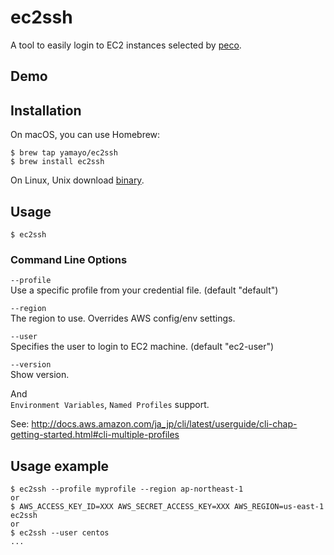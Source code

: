 # ec2ssh
A tool to easily login to EC2 instances selected by [peco](https://github.com/peco/peco).  

## Demo


## Installation
On macOS, you can use Homebrew:
```
$ brew tap yamayo/ec2ssh
$ brew install ec2ssh
```

On Linux, Unix download [binary]().


## Usage
```
$ ec2ssh
```


### Command Line Options
`--profile`  
Use a specific profile from your credential file. (default "default")

`--region`    
The region to use. Overrides AWS config/env settings.

`--user`  
Specifies the user to login to EC2 machine. (default "ec2-user")

`--version`  
Show version.

And  
`Environment Variables`, `Named Profiles` support.

See: http://docs.aws.amazon.com/ja_jp/cli/latest/userguide/cli-chap-getting-started.html#cli-multiple-profiles


## Usage example
```
$ ec2ssh --profile myprofile --region ap-northeast-1
or
$ AWS_ACCESS_KEY_ID=XXX AWS_SECRET_ACCESS_KEY=XXX AWS_REGION=us-east-1 ec2ssh
or
$ ec2ssh --user centos
...
```
